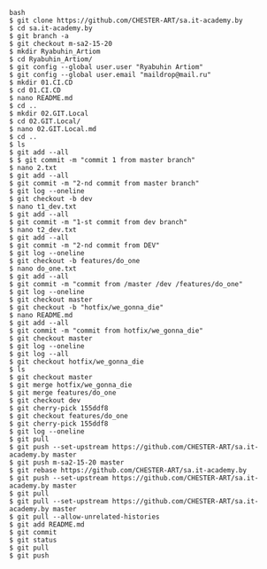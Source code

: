 	bash
	$ git clone https://github.com/CHESTER-ART/sa.it-academy.by
	$ cd sa.it-academy.by
	$ git branch -a
	$ git checkout m-sa2-15-20
	$ mkdir Ryabuhin_Artiom
	$ cd Ryabuhin_Artiom/
	$ git config --global user.user "Ryabuhin Artiom"
	$ git config --global user.email "maildrop@mail.ru"
	$ mkdir 01.CI.CD
	$ cd 01.CI.CD
	$ nano README.md
	$ cd ..
	$ mkdir 02.GIT.Local
	$ cd 02.GIT.Local/
	$ nano 02.GIT.Local.md
	$ cd ..
	$ ls
	$ git add --all
	$ $ git commit -m "commit 1 from master branch"
	$ nano 2.txt
	$ git add --all
	$ git commit -m "2-nd commit from master branch"
	$ git log --oneline
	$ git checkout -b dev
	$ nano t1_dev.txt
	$ git add --all
	$ git commit -m "1-st commit from dev branch"
	$ nano t2_dev.txt
	$ git add --all
	$ git commit -m "2-nd commit from DEV"
	$ git log --oneline
	$ git checkout -b features/do_one
	$ nano do_one.txt
	$ git add --all
	$ git commit -m "commit from /master /dev /features/do_one"
	$ git log --oneline
	$ git checkout master
	$ git checkout -b "hotfix/we_gonna_die"
	$ nano README.md
	$ git add --all
	$ git commit -m "commit from hotfix/we_gonna_die"
	$ git checkout master
	$ git log --oneline
	$ git log --all
	$ git checkout hotfix/we_gonna_die
	$ ls
	$ git checkout master
	$ git merge hotfix/we_gonna_die
	$ git merge features/do_one
	$ git checkout dev
	$ git cherry-pick 155ddf8
	$ git checkout features/do_one
	$ git cherry-pick 155ddf8
	$ git log --oneline
	$ git pull
	$ git push --set-upstream https://github.com/CHESTER-ART/sa.it-academy.by master
	$ git push m-sa2-15-20 master
	$ git rebase https://github.com/CHESTER-ART/sa.it-academy.by
	$ git push --set-upstream https://github.com/CHESTER-ART/sa.it-academy.by master
	$ git pull
	$ git pull --set-upstream https://github.com/CHESTER-ART/sa.it-academy.by master
	$ git pull --allow-unrelated-histories
	$ git add README.md
	$ git commit
	$ git status
	$ git pull
	$ git push
	
